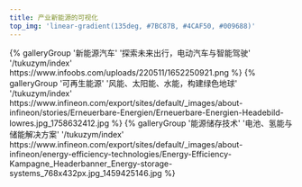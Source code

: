 ```yaml
---
title: 产业新能源的可视化
top_img: 'linear-gradient(135deg, #7BC87B, #4CAF50, #009688)'
---
```

<div class="gallery-group-main">
{% galleryGroup '新能源汽车' '探索未来出行，电动汽车与智能驾驶' '/tukuzym/index' https://www.infoobs.com/uploads/220511/1652250921.png %}
{% galleryGroup '可再生能源' '风能、太阳能、水能，构建绿色地球' '/tukuzym/index' https://www.infineon.com/export/sites/default/_images/about-infineon/stories/Erneuerbare-Energien/Erneuerbare-Energien-Headebild-lowres.jpg_1758632412.jpg %}
{% galleryGroup '能源储存技术' '电池、氢能与储能解决方案' '/tukuzym/index' https://www.infineon.com/export/sites/default/_images/about-infineon/energy-efficiency-technologies/Energy-Efficiency-Kampagne_Headerbanner_Energy-storage-systems_768x432px.jpg_1459425146.jpg %}
</div>
